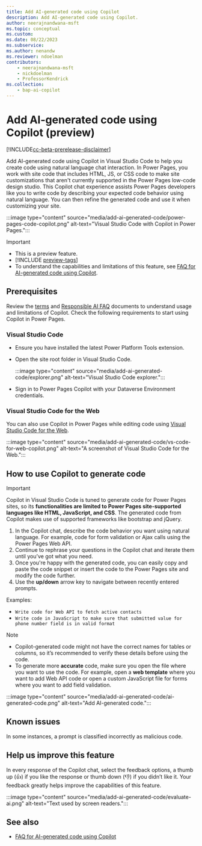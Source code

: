 ```yaml
---
title: Add AI-generated code using Copilot
description: Add AI-generated code using Copilot.
author: neerajnandwana-msft
ms.topic: conceptual
ms.custom: 
ms.date: 08/22/2023
ms.subservice:
ms.author: nenandw 
ms.reviewer: ndoelman
contributors:
    - neerajnandwana-msft
    - nickdoelman
    - ProfessorKendrick
ms.collection: 
    - bap-ai-copilot
---
```


# Add AI-generated code using Copilot (preview)

[!INCLUDE[cc-beta-prerelease-disclaimer](../includes/cc-beta-prerelease-disclaimer.md)]

Add AI-generated code using Copilot in Visual Studio Code to help you create code using natural language chat interaction. In Power Pages, you work with site code that includes HTML, JS, or CSS code to make site customizations that aren't currently supported in the Power Pages low-code design studio. This Copilot chat experience assists Power Pages developers like you to write code by describing your expected code behavior using natural language. You can then refine the generated code and use it when customizing your site.

:::image type="content" source="media/add-ai-generated-code/power-pages-code-copilot.png" alt-text="Visual Studio Code with Copilot in Power Pages.":::


> [!IMPORTANT]
> - This is a preview feature.
> - [!INCLUDE [preview-tags](../includes/cc-preview-features-definition.md)]
> - To understand the capabilities and limitations of this feature, see [FAQ for AI-generated code using Copilot](../faqs-pro-developer.md).

## Prerequisites

Review the [terms](https://go.microsoft.com/fwlink/?linkid=2189520) and [Responsible AI FAQ](../responsible-ai-overview.md) documents to understand usage and limitations of Copilot. Check the following requirements to start using Copilot in Power Pages. 

### Visual Studio Code
- Ensure you have installed the latest Power Platform Tools extension. 
- Open the site root folder in Visual Studio Code. 

  :::image type="content" source="media/add-ai-generated-code/explorer.png" alt-text="Visual Studio Code explorer.":::

- Sign in to Power Pages Copilot with your Dataverse Environment credentials.

### Visual Studio Code for the Web

You can also use Copilot in Power Pages while editing code using [Visual Studio Code for the Web](visual-studio-code-editor.md).

:::image type="content" source="media/add-ai-generated-code/vs-code-for-web-copilot.png" alt-text="A screenshot of Visual Studio Code for the Web.":::
	
## How to use Copilot to generate code

> [!IMPORTANT] 
> Copilot in Visual Studio Code is tuned to generate code for Power Pages sites, so its **functionalities are limited to Power Pages site-supported languages like HTML, JavaScript, and CSS**. The generated code from Copilot makes use of supported frameworks like bootstrap and jQuery. 

1. In the Copilot chat, describe the code behavior you want using natural language. For example, code for form validation or Ajax calls using the Power Pages Web API. 
1. Continue to rephrase your questions in the Copilot chat and iterate them until you’ve got what you need.  
1. Once you're happy with the generated code, you can easily copy and paste the code snippet or insert the code to the Power Pages site and modify the code further.
1. Use the **up/down** arrow key to navigate between recently entered prompts.  

Examples:
- `Write code for Web API to fetch active contacts`
- `Write code in JavaScript to make sure that submitted value for phone number field is in valid format`

> [!NOTE]
> - Copilot-generated code might not have the correct names for tables or columns, so it’s recommended to verify these details before using the code. 
> - To generate more **accurate** code, make sure you open the file where you want to use the code. For example, open a **web template** where you want to add Web API code or open a custom JavaScript file for forms where you want to add field validation. 
	
:::image type="content" source="media/add-ai-generated-code/ai-generated-code.png" alt-text="Add AI-generated code.":::

## Known issues

In some instances, a prompt is classified incorrectly as malicious code.

## Help us improve this feature
In every response of the Copilot chat, select the feedback options, a thumb up (👍) if you like the response or thumb down (👎) if you didn’t like it. Your feedback greatly helps improve the capabilities of this feature.

:::image type="content" source="media/add-ai-generated-code/evaluate-ai.png" alt-text="Text used by screen readers.":::

## See also

- [FAQ for AI-generated code using Copilot](../faqs-pro-developer.md)
